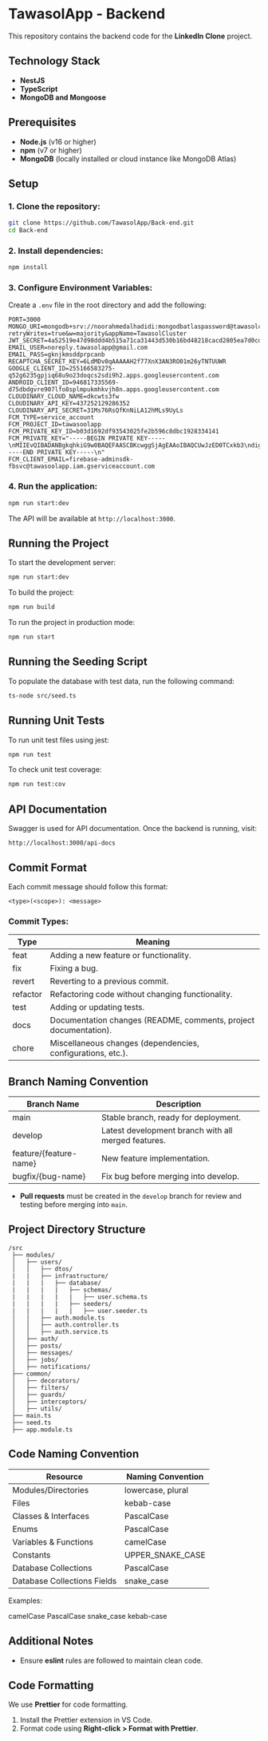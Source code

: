 # TawasolApp - Backend

This repository contains the backend code for the **LinkedIn Clone** project.

## Technology Stack

- **NestJS**
- **TypeScript**
- **MongoDB and Mongoose**

## Prerequisites

- **Node.js** (v16 or higher)
- **npm** (v7 or higher)
- **MongoDB** (locally installed or cloud instance like MongoDB Atlas)

## Setup

### 1. Clone the repository:

```sh
git clone https://github.com/TawasolApp/Back-end.git
cd Back-end
```

### 2. Install dependencies:

```sh
npm install
```

### 3. Configure Environment Variables:

Create a `.env` file in the root directory and add the following:

```env
PORT=3000
MONGO_URI=mongodb+srv://noorahmedalhadidi:mongodbatlaspassword@tawasolcluster.5irka.mongodb.net/TawasolDB?retryWrites=true&w=majority&appName=TawasolCluster
JWT_SECRET=4a52519e47d98ddd4b515a71ca31443d530b16bd48218cacd2805ea7d0cdc5d4
EMAIL_USER=noreply.tawasolapp@gmail.com
EMAIL_PASS=gknjkmsddprpcanb
RECAPTCHA_SECRET_KEY=6LdMDv0qAAAAAH2f77XnX3AN3RO01m26yTNTUUWR
GOOGLE_CLIENT_ID=255166583275-q52g6235gpjiq68u9o23doqcs2sdi9h2.apps.googleusercontent.com
ANDROID_CLIENT_ID=946817335569-d75dbdgvre907lfo8splmpukmhkvjh8n.apps.googleusercontent.com
CLOUDINARY_CLOUD_NAME=dkcwts3fw
CLOUDINARY_API_KEY=437252129286352
CLOUDINARY_API_SECRET=31Ms76RsQfKnNiLA12hMLs9UyLs
FCM_TYPE=service_account
FCM_PROJECT_ID=tawasoolapp
FCM_PRIVATE_KEY_ID=b03d1692df93543025fe2b596c8dbc1928334141
FCM_PRIVATE_KEY="-----BEGIN PRIVATE KEY-----\nMIIEvQIBADANBgkqhkiG9w0BAQEFAASCBKcwggSjAgEAAoIBAQCUwJzED0TCxkb3\ndig6nngd8xb8CI4rinIs2Zpd9WhkHXUDkFNLEpWcvRXT3SLfnmySPLp033UYLKLY\notwTBZ2VzA/zh0aEJU+XxqKDqZb3q3UWVy876NCsN0LJTe/FZZwpv1yq/47tNaPE\nOfgbNXHEz5io9yxGPf9xwzr6NOu9gkNPkoJBIEZ7PxuhK339LH95oXDDAYdzFbfn\nc5OQz2shKnAw78UvWN1Rt1Yfp6eCsg9XttWE2wM2rT8vZmEQqTA3ik7T1wPX/hRy\nIQHyEkDVOazh59ZXgKuPDo06xVE3ntsiSpWaxP4pwLx//103quK4G+8IfxJJGoH6\n8DxsGLnNAgMBAAECggEACqd5Evnc/O5iqtrFqt0q0UpV/RtHw4qY/ulfCxfGsFUD\nyouNy7S7DozkgVY3ZzjboeXDnRdcNa0MxON1S899J/uDsPehb1mUx9QsU63T6E1Z\nh44bDflw6MTUfcKdR9AtTTgtlPnU7NyIrEdSo/BCA8yyrHd3rlhGcYmAMeeUcvBD\nlWOgrJ7i8RGcokJTubbrVKcaamHnmu+4yuehrm/VtQYbLJ8oczaBB+mVW8yKU+a/\nKwBK5whB+OWcbLdzaffcYQ15Jt3e0kUOpkt72OA4zvUI9talI2acIWvqYVY+FX2X\nK6LxyK2epCuFY9gxJPhH9lZj7fP/5ZDvK7x1WZ1wKQKBgQDKCN44NstUAu0IhWfS\nMWowW3xeMXbgFwH+tYmFuyzAQNu08VraDtc2bmAEc4v2kW2RXMRqw3Q0Pk68Kyd4\njb+6JrcxjDCEws/7DubdorSVOaqM0Q1+aMC7PBu4BvVtjAcTodXamZiYTiGy6J7V\nmcXwplDTsXZ2ZvsCvbvkG+PvSwKBgQC8fE2lUqw7OcpKvnPUJs1Ex2f8kDcaR3+d\nIOAYoRZjfnoh9SyVe4hKzkGLMFAmSJQPEHbW/r9ul/gggOz8SSQ74PLYG4c1cv3W\nc1zt3J1jOfHzrdVvtWPLrEdgiE/B3xggAQy0QzJTN6wKm4tzl7VWfoW4Y8ygKTHj\n/PqxpF6URwKBgAa9KPxjB4Ez38gq+v2N3Gbkhk92AusSmWRvlbi6N5HqF+n/KvKf\nEBqmr9k2KXL+AtOYbozJHDUp5uJr5hMlV0HUTMQAUxX6kYlkQ9sctD1OARxVVMfk\nopkcNih7QvB2fT3wZfu2p9pcsM8Q50tkp6+RPJzzDGqCoNjEj2HadE3lAoGBAK6u\n/T8U6a5SFttCuxKJi4AM1qDJ/2eJkAnN6CKrWJaJJyPFl7ZKMLwzf6dB9WYlqaJ0\nfc8vdbdHfJyTIA+Isd4U0rvad2rf0cUoUZ3Y8rx9fXF7T+4hzAV8+wHKEzD4U+GF\nV4LRLBjX5chG8+0DUvqAc+m6BHEC/MvxL13nmggNAoGATwVXYXY/qhHW6cKBdNmx\nz742U3Blkm5QHi2V0H3w7Gql/xfNdS3b7MzcwgMb5eP7u/oqJQDL5AKC5OZe8Y83\nlipauj2MbcaN3h4YhKzLIM/72PQXocZ/D8pEjgpyy4ghCi0ACUsAV1ug4jFarhdJ\nDLncReRa07BAg69U0YX5nmQ=\n-----END PRIVATE KEY-----\n"
FCM_CLIENT_EMAIL=firebase-adminsdk-fbsvc@tawasoolapp.iam.gserviceaccount.com
```

### 4. Run the application:

```sh
npm run start:dev
```

The API will be available at `http://localhost:3000`.

## Running the Project

To start the development server:

```sh
npm run start:dev
```

To build the project:

```sh
npm run build
```

To run the project in production mode:

```sh
npm run start
```

## Running the Seeding Script

To populate the database with test data, run the following command:

```sh
ts-node src/seed.ts
```

## Running Unit Tests

To run unit test files using jest:

```sh
npm run test
```

To check unit test coverage:

```sh
npm run test:cov
```

## API Documentation

Swagger is used for API documentation. Once the backend is running, visit:

```
http://localhost:3000/api-docs
```


## Commit Format

Each commit message should follow this format:

```
<type>(<scope>): <message>
```

### Commit Types:

| Type     | Meaning                                                          |
| -------- | ---------------------------------------------------------------- |
| feat     | Adding a new feature or functionality.                           |
| fix      | Fixing a bug.                                                    |
| revert   | Reverting to a previous commit.                                  |
| refactor | Refactoring code without changing functionality.                 |
| test     | Adding or updating tests.                                        |
| docs     | Documentation changes (README, comments, project documentation). |
| chore    | Miscellaneous changes (dependencies, configurations, etc.).      |

## Branch Naming Convention

| Branch Name            | Description                                         |
| ---------------------- | --------------------------------------------------- |
| main                   | Stable branch, ready for deployment.                |
| develop                | Latest development branch with all merged features. |
| feature/{feature-name} | New feature implementation.                         |
| bugfix/{bug-name}      | Fix bug before merging into develop.                |

- **Pull requests** must be created in the `develop` branch for review and testing before merging into `main`.

## Project Directory Structure

```
/src
 ├── modules/
 │   ├── users/
 │   │   ├── dtos/
 |   |   ├── infrastructure/
 |   |   |   ├── database/
 |   |   |   |   ├── schemas/
 |   |   |   |   |   ├── user.schema.ts
 |   |   |   |   ├── seeders/   
 |   |   |   |   |   ├── user.seeder.ts
 │   │   ├── auth.module.ts
 │   │   ├── auth.controller.ts
 │   │   ├── auth.service.ts
 │   ├── auth/
 │   ├── posts/
 │   ├── messages/
 │   ├── jobs/
 │   ├── notifications/
 ├── common/
 │   ├── decorators/
 │   ├── filters/
 │   ├── guards/
 │   ├── interceptors/
 │   ├── utils/
 ├── main.ts
 ├── seed.ts
 ├── app.module.ts
```

## Code Naming Convention

| Resource                    | Naming Convention |
| --------------------------- | ----------------- |
| Modules/Directories         | lowercase, plural |
| Files                       | kebab-case        |
| Classes & Interfaces        | PascalCase        |
| Enums                       | PascalCase        |
| Variables & Functions       | camelCase         |
| Constants                   | UPPER_SNAKE_CASE  |
| Database Collections        | PascalCase        |
| Database Collections Fields | snake_case        |

Examples:

camelCase
PascalCase
snake_case
kebab-case

## Additional Notes

- Ensure **eslint** rules are followed to maintain clean code.

## Code Formatting

We use **Prettier** for code formatting.

1. Install the Prettier extension in VS Code.
2. Format code using **Right-click > Format with Prettier**.

